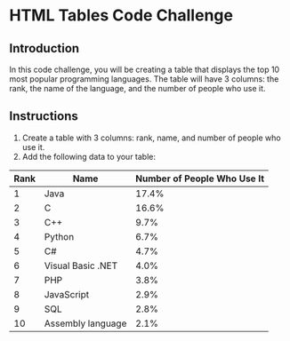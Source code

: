# HTML Tables Code Challenge

## Introduction

In this code challenge, you will be creating a table that displays the top 10 most popular programming languages. The table will have 3 columns: the rank, the name of the language, and the number of people who use it.

## Instructions

1. Create a table with 3 columns: rank, name, and number of people who use it.
2. Add the following data to your table:

| Rank | Name | Number of People Who Use It |
| ---- | ---- | ---------------------------- |
| 1    | Java | 17.4%                        |
| 2    | C    | 16.6%                        |
| 3    | C++  | 9.7%                         |
| 4    | Python | 6.7%                         |
| 5    | C#   | 4.7%                         |
| 6    | Visual Basic .NET | 4.0%          |
| 7    | PHP  | 3.8%                         |
| 8    | JavaScript | 2.9%                  |
| 9    | SQL  | 2.8%                         |
| 10   | Assembly language | 2.1%          |

